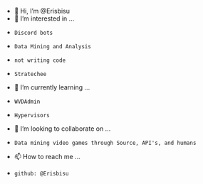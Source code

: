 - 👋 Hi, I’m @Erisbisu
- 👀 I’m interested in ...
-     Discord bots
-     Data Mining and Analysis
-     not writing code
-     Stratechee
- 🌱 I’m currently learning ...
-     WVDAdmin
-     Hypervisors
- 💞️ I’m looking to collaborate on ...
-     Data mining video games through Source, API's, and humans
- 📫 How to reach me ...
-     github: @Erisbisu
<!---
Erisbisu/Erisbisu is a ✨ special ✨ repository because its `README.md` (this file) appears on your GitHub profile.
You can click the Preview link to take a look at your changes.
--->
